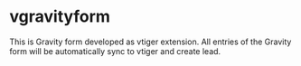 # vgravityform
This is Gravity form developed as vtiger extension. All entries of the Gravity form will be automatically sync to vtiger and create lead. 
